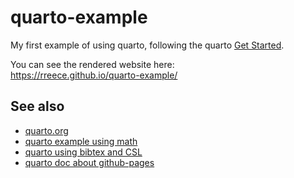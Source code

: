 # quarto-example

My first example of using quarto, following the quarto
[Get Started](https://quarto.org/docs/get-started/hello/text-editor.html).

You can see the rendered website here:        
<https://rreece.github.io/quarto-example/>


## See also

-   [quarto.org](https://quarto.org/)
-   [quarto example using math](https://github.com/quarto-dev/quarto-examples/tree/main/html-math)
-   [quarto using bibtex and CSL](https://github.com/quarto-dev/quarto-examples/tree/main/appendix-csl)
-   [quarto doc about github-pages](https://quarto.org/docs/publishing/github-pages.html)

